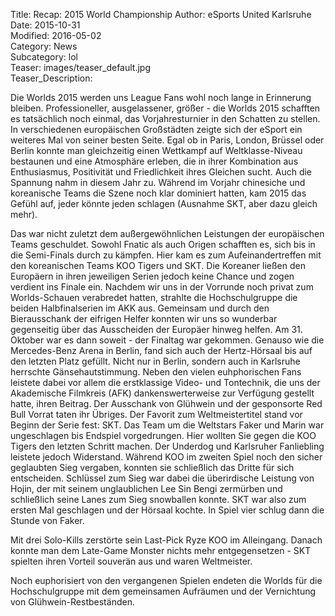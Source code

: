 Title: Recap: 2015 World Championship
Author: eSports United Karlsruhe  
Date: 2015-10-31  
Modified: 2016-05-02  
Category: News  
Subcategory: lol  
Teaser: images/teaser_default.jpg  
Teaser_Description:   

Die Worlds 2015 werden uns League Fans wohl noch lange in Erinnerung bleiben. Professioneller, ausgelassener, größer - die Worlds 2015 schafften es tatsächlich noch einmal,
das Vorjahresturnier in den Schatten zu stellen. In verschiedenen europäischen Großstädten zeigte sich der eSport ein weiteres Mal von seiner besten Seite. Egal ob in Paris, London, Brüssel oder Berlin konnte man gleichzeitig einen Wettkampf auf Weltklasse-Niveau bestaunen und eine Atmosphäre erleben, die in ihrer Kombination aus Enthusiasmus, Positivität und Friedlichkeit ihres
Gleichen sucht. Auch die Spannung nahm in diesem Jahr zu. Während im Vorjahr chinesiche und koreanische Teams die Szene noch klar dominiert hatten, kam 2015 das Gefühl auf, jeder könnte jeden schlagen (Ausnahme SKT, aber dazu gleich mehr).  

Das war nicht zuletzt dem außergewöhnlichen Leistungen der europäischen Teams geschuldet. Sowohl Fnatic als auch Origen schafften es, sich bis in die Semi-Finals durch zu kämpfen. Hier kam es zum Aufeinandertreffen mit den koreanischen Teams KOO Tigers und SKT. Die Koreaner ließen den Europäern in ihren jeweiligen Serien jedoch keine Chance und zogen verdient ins Finale ein.
Nachdem wir uns in der Vorrunde noch privat zum Worlds-Schauen verabredet hatten, strahlte die Hochschulgruppe die beiden Halbfinalserien im AKK aus. Gemeinsam und durch den 
Bierausschank der eifrigen Helfer konnten wir uns so wunderbar gegenseitig über das Ausscheiden der Europäer hinweg helfen. Am 31. Oktober war es dann soweit - der Finaltag war gekommen.
Genauso wie die Mercedes-Benz Arena in Berlin, fand sich auch der Hertz-Hörsaal bis auf den letzten Platz gefüllt. Nicht nur in Berlin, sondern auch in Karlsruhe herrschte Gänsehautstimmung.
Neben den vielen euhphorischen Fans leistete dabei vor allem die erstklassige Video- und Tontechnik, die uns der Akademische Filmkreis (AFK) dankenswerterweise zur Verfügung gestellt hatte, ihren Beitrag. Der Ausschank von Glühwein und der gesponsorte Red Bull Vorrat taten ihr Übriges. Der Favorit zum Weltmeistertitel stand vor Beginn der Serie fest: SKT. Das Team um die Weltstars Faker und Marin war ungeschlagen bis Endspiel vorgedrungen. Hier wollten Sie gegen die KOO Tigers den letzten Schritt machen. Der Underdog und Karlsruher Fanliebling leistete jedoch Widerstand. Während KOO im zweiten Spiel noch den sicher geglaubten Sieg vergaben, konnten sie schließlich das Dritte für sich entscheiden. Schlüssel zum Sieg war dabei die überirdische Leistung von Hojin, der mit seinem unglaublichen Lee Sin Bengi zermürben und schließlich seine Lanes zum Sieg snowballen konnte. SKT war also zum ersten Mal geschlagen und der Hörsaal kochte. In Spiel vier schlug dann die Stunde von Faker.  

Mit drei Solo-Kills zerstörte sein Last-Pick Ryze KOO im Alleingang. Danach konnte man dem Late-Game Monster nichts mehr entgegensetzen - SKT spielten ihren Vorteil souverän aus und waren Weltmeister.  

Noch euphorisiert von den vergangenen Spielen endeten die Worlds für die Hochschulgruppe mit dem gemeinsamen Aufräumen und der Vernichtung von Glühwein-Restbeständen.
